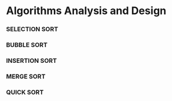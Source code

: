 # Algorithms Analysis and Design
### SELECTION SORT
### BUBBLE SORT
### INSERTION SORT
### MERGE SORT
### QUICK SORT